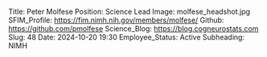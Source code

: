 Title: Peter Molfese
Position: Science Lead
Image: molfese_headshot.jpg
SFIM_Profile: https://fim.nimh.nih.gov/members/molfese/
Github: https://github.com/pmolfese
Science_Blog: https://blog.cogneurostats.com
Slug: 48
Date: 2024-10-20 19:30
Employee_Status: Active
Subheading: NIMH
